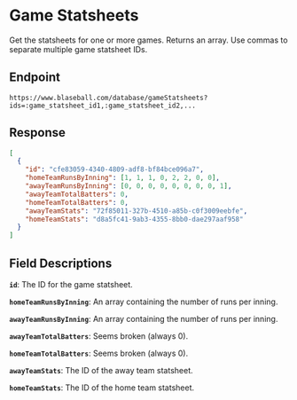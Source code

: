 # Game Statsheets

Get the statsheets for one or more games. Returns an array. Use commas to separate multiple game statsheet IDs.

## Endpoint

`https://www.blaseball.com/database/gameStatsheets?ids=:game_statsheet_id1,:game_statsheet_id2,...`

## Response

```json
[
  {
    "id": "cfe83059-4340-4809-adf8-bf84bce096a7",
    "homeTeamRunsByInning": [1, 1, 1, 0, 2, 2, 0, 0],
    "awayTeamRunsByInning": [0, 0, 0, 0, 0, 0, 0, 0, 1],
    "awayTeamTotalBatters": 0,
    "homeTeamTotalBatters": 0,
    "awayTeamStats": "72f85011-327b-4510-a85b-c0f3009eebfe",
    "homeTeamStats": "d8a5fc41-9ab3-4355-8bb0-dae297aaf958"
  }
]
```

## Field Descriptions

**`id`**: The ID for the game statsheet.

**`homeTeamRunsByInning`**: An array containing the number of runs per inning.

**`awayTeamRunsByInning`**: An array containing the number of runs per inning.

**`awayTeamTotalBatters`**: Seems broken (always 0).

**`homeTeamTotalBatters`**: Seems broken (always 0).

**`awayTeamStats`**: The ID of the away team statsheet.

**`homeTeamStats`**: The ID of the home team statsheet.
